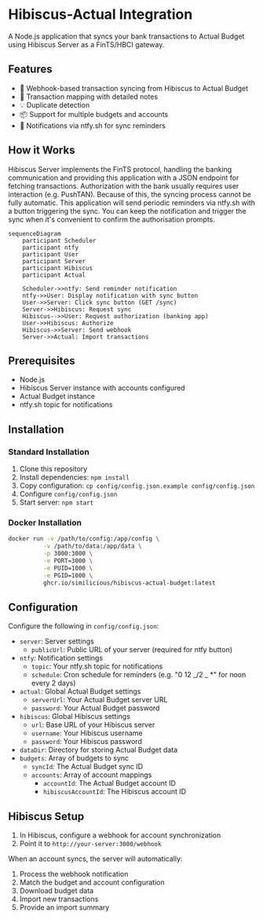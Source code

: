 # Hibiscus-Actual Integration

A Node.js application that syncs your bank transactions to Actual Budget using Hibiscus Server as a FinTS/HBCI gateway.

## Features

- 🔄 Webhook-based transaction syncing from Hibiscus to Actual Budget
- 🎯 Transaction mapping with detailed notes
- 💡 Duplicate detection
- 📦 Support for multiple budgets and accounts
- 📱 Notifications via ntfy.sh for sync reminders

## How it Works

Hibiscus Server implements the FinTS protocol, handling the banking communication and providing this application with a JSON endpoint for fetching transactions. Authorization with the bank usually requires user interaction (e.g. PushTAN). Because of this, the syncing process cannot be fully automatic. This application will send periodic reminders via ntfy.sh with a button triggering the sync. You can keep the notification and trigger the sync when it's convenient to confirm the authorisation prompts.

```mermaid
sequenceDiagram
    participant Scheduler
    participant ntfy
    participant User
    participant Server
    participant Hibiscus
    participant Actual

    Scheduler->>ntfy: Send reminder notification
    ntfy->>User: Display notification with sync button
    User->>Server: Click sync button (GET /sync)
    Server->>Hibiscus: Request sync
    Hibiscus-->>User: Request authorization (banking app)
    User->>Hibiscus: Authorize
    Hibiscus->>Server: Send webhook
    Server->>Actual: Import transactions
```

## Prerequisites

- Node.js
- Hibiscus Server instance with accounts configured
- Actual Budget instance
- ntfy.sh topic for notifications

## Installation

### Standard Installation

1. Clone this repository
2. Install dependencies: `npm install`
3. Copy configuration: `cp config/config.json.example config/config.json`
4. Configure `config/config.json`
5. Start server: `npm start`

### Docker Installation

```bash
docker run -v /path/to/config:/app/config \
          -v /path/to/data:/app/data \
          -p 3000:3000 \
          -e PORT=3000 \
          -e PUID=1000 \
          -e PGID=1000 \
          ghcr.io/similicious/hibiscus-actual-budget:latest
```

## Configuration

Configure the following in `config/config.json`:

- `server`: Server settings
  - `publicUrl`: Public URL of your server (required for ntfy button)
- `ntfy`: Notification settings
  - `topic`: Your ntfy.sh topic for notifications
  - `schedule`: Cron schedule for reminders (e.g. "0 12 _/2 _ \*" for noon every 2 days)
- `actual`: Global Actual Budget settings
  - `serverUrl`: Your Actual Budget server URL
  - `password`: Your Actual Budget password
- `hibiscus`: Global Hibiscus settings
  - `url`: Base URL of your Hibiscus server
  - `username`: Your Hibiscus username
  - `password`: Your Hibiscus password
- `dataDir`: Directory for storing Actual Budget data
- `budgets`: Array of budgets to sync
  - `syncId`: The Actual Budget sync ID
  - `accounts`: Array of account mappings
    - `accountId`: The Actual Budget account ID
    - `hibiscusAccountId`: The Hibiscus account ID

## Hibiscus Setup

1. In Hibiscus, configure a webhook for account synchronization
2. Point it to `http://your-server:3000/webhook`

When an account syncs, the server will automatically:

1. Process the webhook notification
2. Match the budget and account configuration
3. Download budget data
4. Import new transactions
5. Provide an import summary
